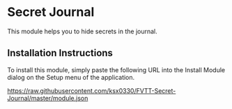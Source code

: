 Secret Journal
=============
This module helps you to hide secrets in the journal.

Installation Instructions
-------------
To install this module, simply paste the following URL into the Install Module
dialog on the Setup menu of the application.

https://raw.githubusercontent.com/ksx0330/FVTT-Secret-Journal/master/module.json
